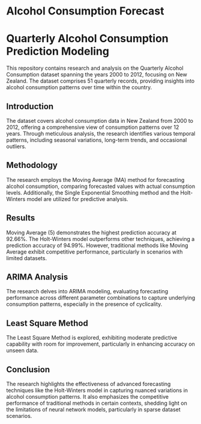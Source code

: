 # Alcohol Consumption Forecast

# Quarterly Alcohol Consumption Prediction Modeling

This repository contains research and analysis on the Quarterly Alcohol Consumption dataset spanning the years 2000 to 2012, focusing on New Zealand. The dataset comprises 51 quarterly records, providing insights into alcohol consumption patterns over time within the country.

## Introduction

The dataset covers alcohol consumption data in New Zealand from 2000 to 2012, offering a comprehensive view of consumption patterns over 12 years. Through meticulous analysis, the research identifies various temporal patterns, including seasonal variations, long-term trends, and occasional outliers.

## Methodology

The research employs the Moving Average (MA) method for forecasting alcohol consumption, comparing forecasted values with actual consumption levels. Additionally, the Single Exponential Smoothing method and the Holt-Winters model are utilized for predictive analysis.

## Results

Moving Average (5) demonstrates the highest prediction accuracy at 92.66%. The Holt-Winters model outperforms other techniques, achieving a prediction accuracy of 94.99%. However, traditional methods like Moving Average exhibit competitive performance, particularly in scenarios with limited datasets.

## ARIMA Analysis

The research delves into ARIMA modeling, evaluating forecasting performance across different parameter combinations to capture underlying consumption patterns, especially in the presence of cyclicality.

## Least Square Method

The Least Square Method is explored, exhibiting moderate predictive capability with room for improvement, particularly in enhancing accuracy on unseen data.

## Conclusion

The research highlights the effectiveness of advanced forecasting techniques like the Holt-Winters model in capturing nuanced variations in alcohol consumption patterns. It also emphasizes the competitive performance of traditional methods in certain contexts, shedding light on the limitations of neural network models, particularly in sparse dataset scenarios.
